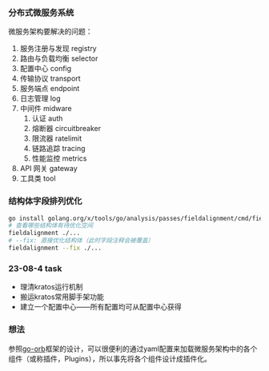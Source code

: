 ### 分布式微服务系统

微服务架构要解决的问题：

1. 服务注册与发现 registry
2. 路由与负载均衡 selector
3. 配置中心 config
4. 传输协议 transport
5. 服务端点 endpoint
6. 日志管理 log
7. 中间件 midware
   1. 认证 auth
   2. 熔断器 circuitbreaker
   3. 限流器 ratelimit
   4. 链路追踪 tracing
   5. 性能监控 metrics
8. API 网关 gateway
9. 工具类 tool


### 结构体字段排列优化
```sh
go install golang.org/x/tools/go/analysis/passes/fieldalignment/cmd/fieldalignment@latest
# 查看哪些结构体有待优化空间
fieldalignment ./...
# --fix: 直接优化结构体（此时字段注释会被覆盖）
fieldalignment --fix ./...
```

### 23-08-4 task
- 理清kratos运行机制
- 搬运kratos常用脚手架功能
- 建立一个配置中心——所有配置均可从配置中心获得

### 想法
参照[go-orb](https://github.com/go-orb/go-orb)框架的设计，可以很便利的通过yaml配置来加载微服务架构中的各个组件（或称插件，Plugins），所以事先将各个组件设计成插件化。